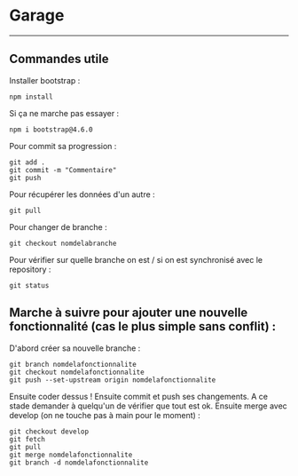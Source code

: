 ﻿# Garage
***

## Commandes utile
Installer bootstrap :
```
npm install
```
Si ça ne marche pas essayer :
```
npm i bootstrap@4.6.0
```

Pour commit sa progression :
```
git add .
git commit -m "Commentaire"
git push
```

Pour récupérer les données d'un autre :
```
git pull
```

Pour changer de branche :
```
git checkout nomdelabranche
```

Pour vérifier sur quelle branche on est / si on est synchronisé avec le repository :
```
git status
```
## Marche à suivre pour ajouter une nouvelle fonctionnalité (cas le plus simple sans conflit) :
D'abord créer sa nouvelle branche :
```
git branch nomdelafonctionnalite
git checkout nomdelafonctionnalite
git push --set-upstream origin nomdelafonctionnalite
```
Ensuite coder dessus !
Ensuite commit et push ses changements. A ce stade demander à quelqu'un de vérifier que tout est ok.
Ensuite merge avec develop (on ne touche pas à main pour le moment) :
```
git checkout develop
git fetch
git pull
git merge nomdelafonctionnalite
git branch -d nomdelafonctionnalite
```
